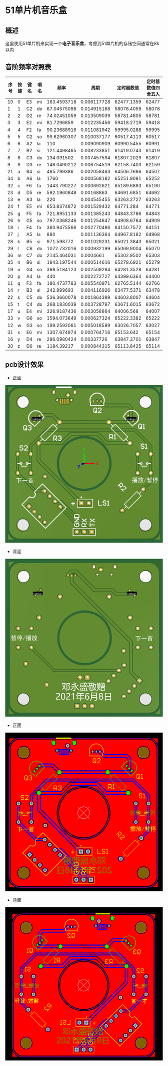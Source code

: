 # 51单片机音乐盒

## 概述

​	这里使用51单片机来实现一个**电子音乐盒**，考虑到51单片机的存储空间通常在8k以内

## 音阶频率对照表

| 序号 | 按键 | 键名 | 唱名 | 频率        | 周期        | 定时器数值 | 定时器数值四舍五入 |
| ---- | ---- | ---- | ---- | ----------- | ----------- | ---------- | ------------------ |
| 10   | 0    | E3   | mi   | 163.4593718 | 0.006117728 | 62477.1359 | 62477              |
| 1    | 1    | C2   | do   | 67.04575098 | 0.014915188 | 58078.4059 | 58078              |
| 2    | 2    | D2   | re   | 74.02451059 | 0.013509039 | 58781.4805 | 58781              |
| 3    | 3    | E2   | mi   | 81.7296859  | 0.012235456 | 59418.2719 | 59418              |
| 4    | 4    | F2   | fa   | 90.23688916 | 0.011081942 | 59995.0288 | 59995              |
| 5    | 5    | G2   | so   | 99.62960307 | 0.010037177 | 60517.4113 | 60517              |
| 6    | 6    | A2   | la   | 110         | 0.009090909 | 60990.5455 | 60991              |
| 7    | 7    | B2   | si   | 121.4498465 | 0.008233851 | 61419.0743 | 61419              |
| 8    | 8    | C3   | do   | 134.091502  | 0.007457594 | 61807.2029 | 61807              |
| 9    | 9    | D3   | re   | 148.0490212 | 0.006754519 | 62158.7403 | 62159              |
| 21   | a    | B4   | si   | 485.799386  | 0.002058463 | 64506.7686 | 64507              |
| 34   | b    | A6   | la   | 1760        | 0.000568182 | 65251.9091 | 65252              |
| 32   | c    | F6   | fa   | 1443.790227 | 0.000692621 | 65189.6893 | 65190              |
| 23   | d    | D5   | re   | 592.1960848 | 0.00168863  | 64691.6851 | 64692              |
| 13   | e    | A3   | la   | 220         | 0.004545455 | 63263.2727 | 63263              |
| 24   | f    | E5   | mi   | 653.8374872 | 0.001529432 | 64771.284  | 64771              |
| 25   | g    | F5   | fa   | 721.8951133 | 0.001385243 | 64843.3786 | 64843              |
| 26   | h    | G5   | so   | 797.0368246 | 0.001254647 | 64908.6764 | 64909              |
| 18   | i    | F4   | fa   | 360.9475566 | 0.002770486 | 64150.7572 | 64151              |
| 27   | j    | A5   | la   | 880         | 0.001136364 | 64967.8182 | 64968              |
| 28   | k    | B5   | si   | 971.598772  | 0.001029231 | 65021.3843 | 65021              |
| 29   | l    | C6   | do   | 1072.732016 | 0.000932199 | 65069.9004 | 65070              |
| 36   | m    | C7   | do   | 2145.464031 | 0.0004661   | 65302.9502 | 65303              |
| 35   | n    | B6   | si   | 1943.197544 | 0.000514616 | 65278.6921 | 65279              |
| 19   | o    | G4   | so   | 398.5184123 | 0.002509294 | 64281.3528 | 64281              |
| 20   | p    | A4   | la   | 440         | 0.002272727 | 64399.6364 | 64400              |
| 11   | q    | F3   | fa   | 180.4737783 | 0.005540971 | 62765.5144 | 62766              |
| 14   | r    | B3   | si   | 242.899693  | 0.004116926 | 63477.5371 | 63478              |
| 22   | s    | C5   | do   | 536.3660078 | 0.001864399 | 64603.8007 | 64604              |
| 15   | t    | C4   | do   | 268.1830039 | 0.003728797 | 63671.6015 | 63672              |
| 17   | u    | E4   | mi   | 326.9187436 | 0.003058864 | 64006.568  | 64007              |
| 33   | v    | G6   | so   | 1594.073649 | 0.000627324 | 65222.3382 | 65222              |
| 12   | w    | G3   | so   | 199.2592061 | 0.005018589 | 63026.7057 | 63027              |
| 31   | x    | E6   | mi   | 1307.674974 | 0.000764716 | 65153.642  | 65154              |
| 16   | y    | D4   | re   | 296.0980424 | 0.00337726  | 63847.3701 | 63847              |
| 30   | z    | D6   | re   | 1184.39217  | 0.000844315 | 65113.8425 | 65114              |

## pcb设计效果

+ 正面

![正面效果](./img/3d_正面.png)

+ 背面

![](./img/3d_反面.png)

+ 正面

![](./img/2d_正面.png)

+ 背面

![](./img/2d_反面.png)

